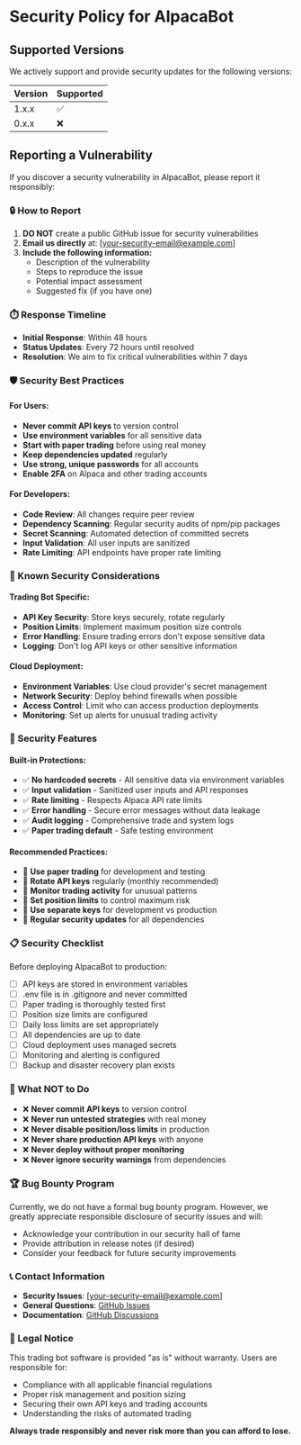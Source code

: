 # Security Policy for AlpacaBot

## Supported Versions

We actively support and provide security updates for the following versions:

| Version | Supported          |
| ------- | ------------------ |
| 1.x.x   | :white_check_mark: |
| 0.x.x   | :x:                |

## Reporting a Vulnerability

If you discover a security vulnerability in AlpacaBot, please report it responsibly:

### 🔒 How to Report

1. **DO NOT** create a public GitHub issue for security vulnerabilities
2. **Email us directly** at: [your-security-email@example.com]
3. **Include the following information:**
   - Description of the vulnerability
   - Steps to reproduce the issue
   - Potential impact assessment
   - Suggested fix (if you have one)

### ⏱️ Response Timeline

- **Initial Response**: Within 48 hours
- **Status Updates**: Every 72 hours until resolved
- **Resolution**: We aim to fix critical vulnerabilities within 7 days

### 🛡️ Security Best Practices

#### For Users:
- **Never commit API keys** to version control
- **Use environment variables** for all sensitive data
- **Start with paper trading** before using real money
- **Keep dependencies updated** regularly
- **Use strong, unique passwords** for all accounts
- **Enable 2FA** on Alpaca and other trading accounts

#### For Developers:
- **Code Review**: All changes require peer review
- **Dependency Scanning**: Regular security audits of npm/pip packages
- **Secret Scanning**: Automated detection of committed secrets
- **Input Validation**: All user inputs are sanitized
- **Rate Limiting**: API endpoints have proper rate limiting

### 🚨 Known Security Considerations

#### Trading Bot Specific:
- **API Key Security**: Store keys securely, rotate regularly
- **Position Limits**: Implement maximum position size controls
- **Error Handling**: Ensure trading errors don't expose sensitive data
- **Logging**: Don't log API keys or other sensitive information

#### Cloud Deployment:
- **Environment Variables**: Use cloud provider's secret management
- **Network Security**: Deploy behind firewalls when possible
- **Access Control**: Limit who can access production deployments
- **Monitoring**: Set up alerts for unusual trading activity

### 🔧 Security Features

#### Built-in Protections:
- ✅ **No hardcoded secrets** - All sensitive data via environment variables
- ✅ **Input validation** - Sanitized user inputs and API responses
- ✅ **Rate limiting** - Respects Alpaca API rate limits
- ✅ **Error handling** - Secure error messages without data leakage
- ✅ **Audit logging** - Comprehensive trade and system logs
- ✅ **Paper trading default** - Safe testing environment

#### Recommended Practices:
- 🔐 **Use paper trading** for development and testing
- 🔐 **Rotate API keys** regularly (monthly recommended)
- 🔐 **Monitor trading activity** for unusual patterns
- 🔐 **Set position limits** to control maximum risk
- 🔐 **Use separate keys** for development vs production
- 🔐 **Regular security updates** for all dependencies

### 📋 Security Checklist

Before deploying AlpacaBot to production:

- [ ] API keys are stored in environment variables
- [ ] .env file is in .gitignore and never committed
- [ ] Paper trading is thoroughly tested first
- [ ] Position size limits are configured
- [ ] Daily loss limits are set appropriately
- [ ] All dependencies are up to date
- [ ] Cloud deployment uses managed secrets
- [ ] Monitoring and alerting is configured
- [ ] Backup and disaster recovery plan exists

### 🚫 What NOT to Do

- ❌ **Never commit API keys** to version control
- ❌ **Never run untested strategies** with real money
- ❌ **Never disable position/loss limits** in production
- ❌ **Never share production API keys** with anyone
- ❌ **Never deploy without proper monitoring**
- ❌ **Never ignore security warnings** from dependencies

### 🏆 Bug Bounty Program

Currently, we do not have a formal bug bounty program. However, we greatly appreciate responsible disclosure of security issues and will:

- Acknowledge your contribution in our security hall of fame
- Provide attribution in release notes (if desired)
- Consider your feedback for future security improvements

### 📞 Contact Information

- **Security Issues**: [your-security-email@example.com]
- **General Questions**: [GitHub Issues](https://github.com/YOUR_USERNAME/AlpacaBot/issues)
- **Documentation**: [GitHub Discussions](https://github.com/YOUR_USERNAME/AlpacaBot/discussions)

### 📜 Legal Notice

This trading bot software is provided "as is" without warranty. Users are responsible for:

- Compliance with all applicable financial regulations
- Proper risk management and position sizing
- Securing their own API keys and trading accounts
- Understanding the risks of automated trading

**Always trade responsibly and never risk more than you can afford to lose.**
